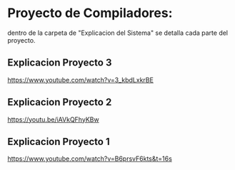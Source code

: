 # Proyecto de Compiladores:
dentro de la carpeta de "Explicacion del Sistema" se detalla cada parte del proyecto.
## Explicacion Proyecto 3
https://www.youtube.com/watch?v=3_kbdLxkrBE
## Explicacion Proyecto 2
https://youtu.be/iAVkQFhyKBw
## Explicacion Proyecto 1
https://www.youtube.com/watch?v=B6prsvF6kts&t=16s
